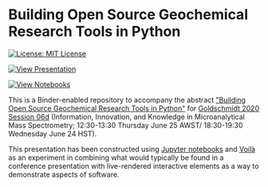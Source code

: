 # Building Open Source Geochemical Research Tools in Python

<a href="https://github.com/morganjwilliams/gs2020-python4geochem/blob/master/LICENSE" >
<img src="https://img.shields.io/badge/License-MIT-blue.svg" alt="License: MIT License">
</a>

[![View Presentation](https://mybinder.org/badge_logo.svg)](
https://mybinder.org/v2/gh/morganjwilliams/gs2020-python4geochem/develop?urlpath=/voila/render/00_overview.ipynb
)

[![View Notebooks](https://mybinder.org/badge_logo.svg)](
https://mybinder.org/v2/gh/morganjwilliams/gs2020-python4geochem/develop?filepath=./00_overview.ipynb
)


This is a Binder-enabled repository to accompany the abstract ["Building Open Source
Geochemical Research Tools in Python"](
https://goldschmidt.info/2020/abstracts/abstractView?id=2020003661)
for [Goldschmidt 2020 Session 06d](
https://goldschmidt.info/2020/program/programViewThemes#period_472_4728_12337)
(Information, Innovation, and Knowledge in Microanalytical Mass Spectrometry;
12:30-13:30 Thursday June 25 AWST/ 18:30-19:30 Wednesday June 24 HST).

This presentation has been constructed using
<a href="https://jupyter.org">Jupyter notebooks</a> and
<a href="https://voila.readthedocs.io">Voilà</a> as an experiment in combining what
would typically be found in a conference presentation with live-rendered interactive
elements as a way to demonstrate aspects of software.
